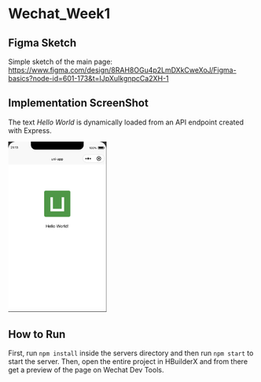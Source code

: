 # Wechat_Week1

## Figma Sketch
Simple sketch of the main page: https://www.figma.com/design/8RAH8OGu4p2LmDXkCweXoJ/Figma-basics?node-id=601-173&t=IJpXuIkgnpcCa2XH-1

## Implementation ScreenShot
The text _Hello World_ is dynamically loaded from an API endpoint created with Express.


<img src="Week1/images/result.png" alt="result" width="200"/>

## How to Run
First, run ```npm install``` inside the servers directory and then run ```npm start``` to start the server. Then, open the entire project in HBuilderX and from there get a preview of the page on Wechat Dev Tools.
